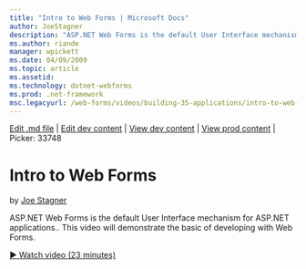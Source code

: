 ```yaml
---
title: "Intro to Web Forms | Microsoft Docs"
author: JoeStagner
description: "ASP.NET Web Forms is the default User Interface mechanism for ASP.NET applications.. This video will demonstrate the basic of developing with Web Forms."
ms.author: riande
manager: wpickett
ms.date: 04/09/2009
ms.topic: article
ms.assetid: 
ms.technology: dotnet-webforms
ms.prod: .net-framework
msc.legacyurl: /web-forms/videos/building-35-applications/intro-to-web-forms
---
```

[Edit .md file](C:\Projects\msc\dev\Msc.Www\Web.ASP\App_Data\github\web-forms\videos\building-35-applications\intro-to-web-forms.md) | [Edit dev content](http://www.aspdev.net/umbraco#/content/content/edit/26791) | [View dev content](http://docs.aspdev.net/tutorials/web-forms/videos/building-35-applications/intro-to-web-forms.html) | [View prod content](http://www.asp.net/web-forms/videos/building-35-applications/intro-to-web-forms) | Picker: 33748

Intro to Web Forms
====================
by [Joe Stagner](https://github.com/JoeStagner)

ASP.NET Web Forms is the default User Interface mechanism for ASP.NET applications.. This video will demonstrate the basic of developing with Web Forms.

[&#9654; Watch video (23 minutes)](https://channel9.msdn.com/Blogs/ASP-NET-Site-Videos/intro-to-web-forms)